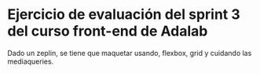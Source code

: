 # Ejercicio de evaluación del sprint 3 del curso front-end de Adalab

Dado un zeplin, se tiene que maquetar usando, flexbox, grid y cuidando las mediaqueries.

